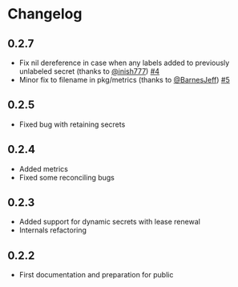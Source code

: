 # Changelog

## 0.2.7
* Fix nil dereference in case when any labels added to previously unlabeled secret (thanks to [@inish777](https://github.com/inish777)) [#4](https://github.com/ktsstudio/mirrors/pull/4)
* Minor fix to filename in pkg/metrics (thanks to [@BarnesJeff](https://github.com/BarnesJeff)) [#5](https://github.com/ktsstudio/mirrors/pull/5)

## 0.2.5
* Fixed bug with retaining secrets

## 0.2.4
* Added metrics
* Fixed some reconciling bugs

## 0.2.3
* Added support for dynamic secrets with lease renewal
* Internals refactoring

## 0.2.2
* First documentation and preparation for public